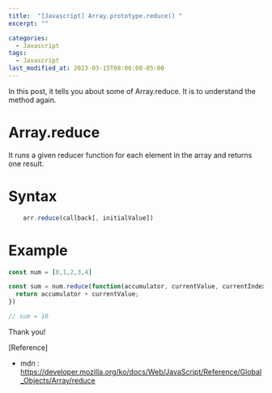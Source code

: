 ```yaml
---
title:  "[Javascript] Array.prototype.reduce() "
excerpt: ""

categories:
  - Javascript
tags:
  - Javascript
last_modified_at: 2023-03-15T08:06:00-05:00
---
```


In this post, it tells you about some of Array.reduce.
It is to understand the method again.

# Array.reduce

It runs a given reducer function for each element in the array and returns one result.

# Syntax

```javascript
    arr.reduce(callback[, initialValue])
```


# Example

```javascript
const num = [0,1,2,3,4]

const sum = num.reduce(function(accumulator, currentValue, currentIndex, array) {
  return accumulator + currentValue;
})

// sum = 10
```

Thank you!

[Reference]
* mdn : <https://developer.mozilla.org/ko/docs/Web/JavaScript/Reference/Global_Objects/Array/reduce>